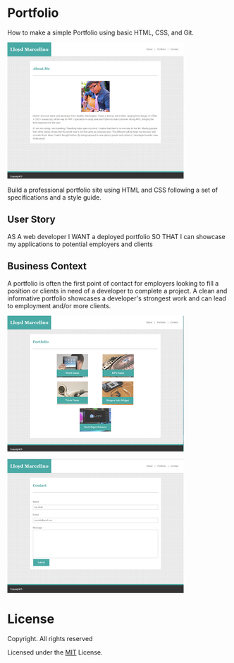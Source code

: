 # Portfolio
How to make a simple Portfolio using basic HTML, CSS, and Git.

![](assets/images/about.PNG)

Build a professional portfolio site using HTML and CSS following a set of specifications and a style guide.

## User Story

AS A web developer
I WANT a deployed portfolio
SO THAT I can showcase my applications to potential employers and clients

## Business Context

A portfolio is often the first point of contact for employers looking to fill a position or clients in need of a developer to complete a project. A clean and informative portfolio showcases a developer's strongest work and can lead to employment and/or more clients.


![](assets/images/Portfolio.PNG)


![](assets/images/contact.PNG)


# License

Copyright. All rights reserved

Licensed under the [MIT](LICENSE.txt) License.

